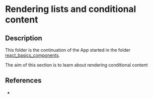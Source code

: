 # Rendering lists and conditional content

## Description

This folder is the continuation of the App started in the folder [react_basics_components]('./react_basics_components').

The aim of this section is to learn about rendering conditional content

## References

-
